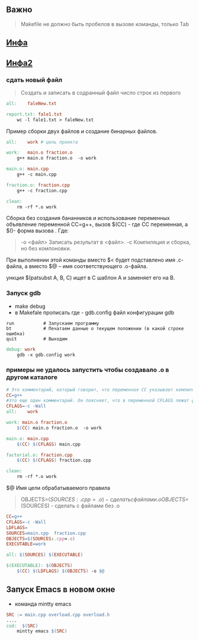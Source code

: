 ## Важно  
> Makefile не должно быть пробелов в вызове команды, только Tab
## [Инфа](http://khpi-iip.mipk.kharkiv.edu/library/extent/os/ruprog/p10.html)

## [Инфа2](https://habr.com/ru/post/111691/)

### сдать новый файл
> Создать и записать в содранный файл число строк из первого

``` Makefile
all:	faleNew.txt

report.txt: fale1.txt
	wc -l fale1.txt > faleNew.txt

```
Пример сборки двух файлов и создание бинарных файлов.   
``` Makefile
all:	work # цель проекта

work:	main.o fraction.o
	g++ main.o fraction.o  -o work

main.o:	main.cpp
	g++ -c main.cpp

fraction.o: fraction.cpp
	g++ -c fraction.cpp

clean:
	rm -rf *.o work
```
Сборка без создания бананников и использование переменных
объявление переменной CC=g++, вызов $(CC) - где СС переменная, а $()- форма вызова .
Где:    
> -o <файл>                Записать результат в <файл>.
> -c                       Компиляция и сборка, но без компоновки.

При выполнении этой команды вместо $< будет подставлено имя .c-файла, а вместо $@ – имя соответствующего .o-файла.

ункция $(patsubst A, B, C) ищет в C шаблон A и заменяет его на B.


### Запуск gdb
- make debug
- в Makefale  прописать где - gdb.config файл конфигурации
gdb

```
run           # Запускаем программу
bt            # Печатаем данные о текущем положении (в какой строке ошибка)
quit          # Выходим
```

``` Makefile
debug: work
	gdb -x gdb.config work
```


### примеры не удалось запустить чтобы создавало .o в другом каталоге
```Makefile
# Это комментарий, который говорит, что переменная CC указывает компилятор, используемый для сборки
CC=g++
#Это еще один комментарий. Он поясняет, что в переменной CFLAGS лежат флаги, которые передаются компилятору
CFLAGS=-c -Wall
all:	work

work: main.o fraction.o
	$(CC) main.o fraction.o  -o work

main.o: main.cpp
	$(CC) $(CFLAGS) main.cpp

factorial.o: fraction.cpp
	$(CC) $(CFLAGS) fraction.cpp

clean:
	rm -rf *.o work

```
$@ Имя цели обрабатываемого правила   
> OBJECTS=$(SOURCES:.cpp=.o) - сделать с файлами .о
> OBJECTS=$(SOURCES) - сделать с файлами без .о

``` Makefile
CC=g++
CFLAGS=-c -Wall
LDFLAGS=
SOURCES=main.cpp  fraction.cpp
OBJECTS=$(SOURCES:.cpp=.o)
EXECUTABLE=work

all: $(SOURCES) $(EXECUTABLE)

$(EXECUTABLE): $(OBJECTS)
	$(CC) $(LDFLAGS) $(OBJECTS) -o $@
```

## Запуск Emacs в новом окне   
- команда mintty emacs
~~~ Makefile
SRC := main.cpp overload.cpp overload.h
....
cod:  $(SRC)
	mintty emacs $(SRC)
~~~

